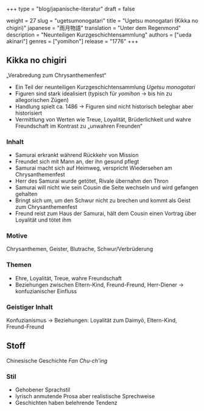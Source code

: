 +++
type = "blog/japanische-literatur"
draft = false

weight = 27
slug = "ugetsumonogatari"
title = "Ugetsu monogatari (Kikka no chigiri)"
japanese = "雨月物語"
translation = "Unter dem Regenmond"
description = "Neunteiligen Kurzgeschichtensammlung"
authors = ["ueda akinari"]
genres = ["yomihon"]
release = "1776"
+++

## Kikka no chigiri

„Verabredung zum Chrysanthemenfest“

- Ein Teil der neunteiligen Kurzgeschichtensammlung _Ugetsu monogatari_
- Figuren sind stark idealisiert (typisch für _yomihon_ -> bis hin zu allegorischen Zügen)
- Handlung spielt ca. 1486 -> Figuren sind nicht historisch belegbar aber historisiert
- Vermittlung von Werten wie Treue, Loyalität, Brüderlichkeit und wahre Freundschaft im Kontrast zu „unwahren Freunden“

### Inhalt

- Samurai erkrankt während Rückkehr von Mission
- Freundet sich mit Mann an, der ihn gesund pflegt
- Samurai macht sich auf Heimweg, verspricht Wiedersehen am Chrysanthemenfest
- Herr des Samurai wurde getötet, Rivale übernahm den Thron
- Samurai will nicht wie sein Cousin die Seite wechseln und wird gefangen gehalten
- Bringt sich um, um den Schwur nicht zu brechen und kommt als Geist zum Chrysanthemenfest
- Freund reist zum Haus der Samurai, hält dem Cousin einen Vortrag über Loyalität und tötet ihm

### Motive

Chrysanthemen, Geister, Blutrache, Schwur/Verbrüderung

### Themen

- Ehre, Loyalität, Treue, wahre Freundschaft
- Beziehungen zwischen Eltern-Kind, Freund-Freund, Herr-Diener -> konfuzianischer Einfluss

### Geistiger Inhalt

Konfuzianismus -> Beziehungen: Loyalität zum Daimyō, Eltern-Kind, Freund-Freund

## Stoff

Chinesische Geschichte _Fan Chu-ch'ing_

### Stil

- Gehobener Sprachstil
- lyrisch anmutende Prosa aber realistische Sprechweise
- Geschichten haben belehrende Tendenz
